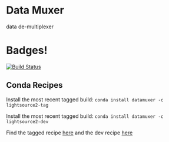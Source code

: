 Data Muxer
==========

data de-multiplexer

Badges!
=======
[![Build Status](https://travis-ci.org/NSLS-II/datamuxer.svg?branch=master)](https://travis-ci.org/NSLS-II/datamuxer)

## Conda Recipes

Install the most recent tagged build: `conda install datamuxer -c lightsource2-tag`

Install the most recent tagged build: `conda install datamuxer -c lightsource2-dev`

Find the tagged recipe [here](https://github.com/NSLS-II/lightsource2-recipes/tree/master/recipes-tag/datamuxer) and the dev recipe [here](https://github.com/NSLS-II/lightsource2-recipes/tree/master/recipes-dev/datamuxer)
